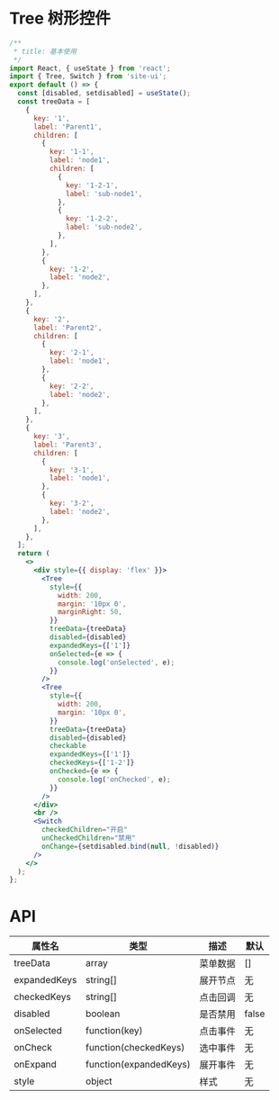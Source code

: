 # Tree 树形控件

```jsx
/**
 * title: 基本使用
 */
import React, { useState } from 'react';
import { Tree, Switch } from 'site-ui';
export default () => {
  const [disabled, setdisabled] = useState();
  const treeData = [
    {
      key: '1',
      label: 'Parent1',
      children: [
        {
          key: '1-1',
          label: 'node1',
          children: [
            {
              key: '1-2-1',
              label: 'sub-node1',
            },
            {
              key: '1-2-2',
              label: 'sub-node2',
            },
          ],
        },
        {
          key: '1-2',
          label: 'node2',
        },
      ],
    },
    {
      key: '2',
      label: 'Parent2',
      children: [
        {
          key: '2-1',
          label: 'node1',
        },
        {
          key: '2-2',
          label: 'node2',
        },
      ],
    },
    {
      key: '3',
      label: 'Parent3',
      children: [
        {
          key: '3-1',
          label: 'node1',
        },
        {
          key: '3-2',
          label: 'node2',
        },
      ],
    },
  ];
  return (
    <>
      <div style={{ display: 'flex' }}>
        <Tree
          style={{
            width: 200,
            margin: '10px 0',
            marginRight: 50,
          }}
          treeData={treeData}
          disabled={disabled}
          expandedKeys={['1']}
          onSelected={e => {
            console.log('onSelected', e);
          }}
        />
        <Tree
          style={{
            width: 200,
            margin: '10px 0',
          }}
          treeData={treeData}
          disabled={disabled}
          checkable
          expandedKeys={['1']}
          checkedKeys={['1-2']}
          onChecked={e => {
            console.log('onChecked', e);
          }}
        />
      </div>
      <br />
      <Switch
        checkedChildren="开启"
        unCheckedChildren="禁用"
        onChange={setdisabled.bind(null, !disabled)}
      />
    </>
  );
};
```

# API

| **属性名**   | **类型**               | **描述** | **默认** |
| ------------ | ---------------------- | -------- | -------- |
| treeData     | array                  | 菜单数据 | []       |
| expandedKeys | string[]               | 展开节点 | 无       |
| checkedKeys  | string[]               | 点击回调 | 无       |
| disabled     | boolean                | 是否禁用 | false    |
| onSelected   | function(key)          | 点击事件 | 无       |
| onCheck      | function(checkedKeys)  | 选中事件 | 无       |
| onExpand     | function(expandedKeys) | 展开事件 | 无       |
| style        | object                 | 样式     | 无       |
